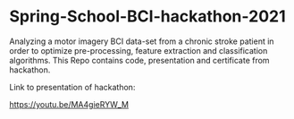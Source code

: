 # Spring-School-BCI-hackathon-2021
Analyzing a motor imagery BCI data-set from a chronic stroke patient in order to optimize
pre-processing, feature extraction and classification algorithms. 
This Repo contains code, presentation and certificate from hackathon.


Link to presentation of hackathon:

https://youtu.be/MA4gieRYW_M
